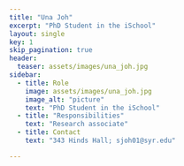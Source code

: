 ```yaml
---
title: "Una Joh"
excerpt: "PhD Student in the iSchool"
layout: single
key: 1
skip_pagination: true
header:
  teaser: assets/images/una_joh.jpg
sidebar:
  - title: Role
    image: assets/images/una_joh.jpg
    image_alt: "picture"
    text: "PhD Student in the iSchool"
  - title: "Responsibilities"
    text: "Research associate"
  - title: Contact
    text: "343 Hinds Hall; sjoh01@syr.edu"

---
```



